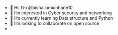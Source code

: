 - 👋 Hi, I’m @bishallamichhane10
- 👀 I’m interested in Cyber security and networking
- 🌱 I’m currently learning Data structure and Python
- 💞️ I’m looking to collaborate on open source
- 

<!---
bishallamichhane10/bishallamichhane10 is a ✨ special ✨ repository because its `README.md` (this file) appears on your GitHub profile.
You can click the Preview link to take a look at your changes.
--->
